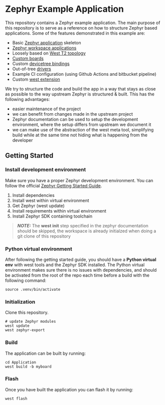 # Zephyr Example Application

This repository contains a Zephyr example application. The main purpose of this
repository is to serve as a reference on how to structure Zephyr based
applications. Some of the features demonstrated in this example are:

- Basic [Zephyr application][app_dev] skeleton
- [Zephyr workspace applications][workspace_app]
- Loosely based on [West T2 topology][west_t2]
- [Custom boards][board_porting]
- Custom [devicetree bindings][bindings]
- Out-of-tree [drivers][drivers]
- Example CI configuration (using Github Actions and bitbucket pipeline)
- Custom [west extension][west_ext]

[app_dev]: https://docs.zephyrproject.org/latest/develop/application/index.html
[workspace_app]: https://docs.zephyrproject.org/latest/develop/application/index.html#zephyr-workspace-app
[west_t2]: https://docs.zephyrproject.org/latest/develop/west/workspaces.html#west-t2
[board_porting]: https://docs.zephyrproject.org/latest/guides/porting/board_porting.html
[bindings]: https://docs.zephyrproject.org/latest/guides/dts/bindings.html
[drivers]: https://docs.zephyrproject.org/latest/reference/drivers/index.html
[zephyr]: https://github.com/zephyrproject-rtos/zephyr
[west_ext]: https://docs.zephyrproject.org/latest/develop/west/extensions.html

We try to structure the code and build the app in a way that stays as
close as possible to the way upstream Zephyr is structured & built. This
has the following advantages:

- easier maintenance of the project
- we can benefit from changes made in the upstream project
- Zephyr documentation can be used to setup the development environment,
  where the setup differs from upstream we document it
- we can make use of the abstraction of the west meta tool, simplifying
  build while at the same time not hiding what is happening from the
  developer
## Getting Started

### Install development environment

Make sure you have a proper Zephyr development environment. You can follow the official
[Zephyr Getting Started Guide](https://docs.zephyrproject.org/latest/getting_started/index.html).

1. Install dependencies
2. Install west within virtual environment
3. Get Zephyr (west update)
4. Install requirements within virtual environment
5. Install Zephyr SDK containing toolchain

> **_NOTE:_**  The **west init** step specified in the zephyr documentation should be skipped,
               the workspace is already initialzed when doing a git clone of this repository

### Python virtual environment

After following the getting started guide, you should have a **Python virtual env** with west tools
and the Zephyr SDK installed. The Python virtual environment makes sure there is no issues with
dependencies, and should be activated from the root of the repo each time before a build with
the following command:

```
source .venv/bin/activate
```

### Initialization

Clone this repository.

```shell
# update Zephyr modules
west update
west zephyr-export
```

### Build

The application can be built by running:

```shell
cd Application
west build -b myboard
```

### Flash

Once you have built the application you can flash it by running:

```shell
west flash
```

